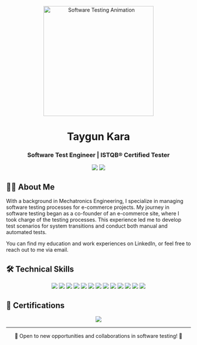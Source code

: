 <div align="center">
  <img src="https://media.giphy.com/media/f3iwJFOVOwuy7K6FFw/giphy.gif" width="300" alt="Software Testing Animation">
</div>

<h1 align="center">Taygun Kara</h1>
<h3 align="center">Software Test Engineer | ISTQB® Certified Tester</h3>

<p align="center">
  <a href="mailto:kara.taygun@gmail.com"><img src="https://img.shields.io/badge/Email-D14836?style=for-the-badge&logo=gmail&logoColor=white"/></a>
  <a href="https://linkedin.com/in/taygunkara"><img src="https://img.shields.io/badge/LinkedIn-0077B5?style=for-the-badge&logo=linkedin&logoColor=white"/></a>
</p>

## 👨‍💻 About Me

With a background in Mechatronics Engineering, I specialize in managing software testing processes for e-commerce projects. My journey in software testing began as a co-founder of an e-commerce site, where I took charge of the testing processes. This experience led me to develop test scenarios for system transitions and conduct both manual and automated tests. 

You can find my education and work experiences on LinkedIn, or feel free to reach out to me via email.

## 🛠️ Technical Skills

<p align="center">
  <img src="https://img.shields.io/badge/Selenium-43B02A?style=for-the-badge&logo=Selenium&logoColor=white"/>
  <img src="https://img.shields.io/badge/Postman-FF6C37?style=for-the-badge&logo=Postman&logoColor=white"/>
  <img src="https://img.shields.io/badge/Java-ED8B00?style=for-the-badge&logo=java&logoColor=white"/>
  <img src="https://img.shields.io/badge/Python-3776AB?style=for-the-badge&logo=python&logoColor=white"/>
  <img src="https://img.shields.io/badge/Git-F05032?style=for-the-badge&logo=git&logoColor=white"/>
  <img src="https://img.shields.io/badge/Linux-FCC624?style=for-the-badge&logo=linux&logoColor=black"/>
  <img src="https://img.shields.io/badge/Jira-0052CC?style=for-the-badge&logo=Jira&logoColor=white"/>
  <img src="https://img.shields.io/badge/Trello-0079BF?style=for-the-badge&logo=Trello&logoColor=white"/>
  <img src="https://img.shields.io/badge/Rest_Assured-109989?style=for-the-badge&logo=java&logoColor=white"/>
  <img src="https://img.shields.io/badge/TestNG-007396?style=for-the-badge&logo=java&logoColor=white"/>
  <img src="https://img.shields.io/badge/Cucumber-23D96C?style=for-the-badge&logo=cucumber&logoColor=white"/>
  <img src="https://img.shields.io/badge/JUnit-25A162?style=for-the-badge&logo=junit5&logoColor=white"/>
  <img src="https://img.shields.io/badge/JMeter-D22128?style=for-the-badge&logo=apache&logoColor=white"/>
</p>

## 📜 Certifications
<p align="center">
  <img src="https://img.shields.io/badge/ISTQB-Certified_Tester-00A98F?style=for-the-badge&logo=ISTQB&logoColor=white"/>
</p>

---
<p align="center">
  🌟 Open to new opportunities and collaborations in software testing! 🌟
</p>
